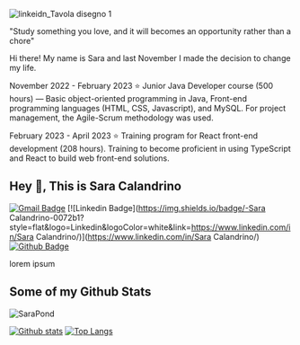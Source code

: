![linkeidn_Tavola disegno 1](https://user-images.githubusercontent.com/122526500/221053494-06ddc00f-a4fe-4af1-a475-ed2be0c43d06.png)

"Study something you love, and it will becomes an opportunity rather than a chore"

Hi there! My name is Sara and last November I made the decision to change my life.

November 2022 - February 2023
⭐️ Junior Java Developer course (500 hours) — Basic object-oriented programming in Java, Front-end programming languages (HTML, CSS, Javascript), and MySQL. 
For project management, the Agile-Scrum methodology was used.

February 2023 - April 2023
⭐️ Training program for React front-end development (208 hours). Training to become proficient in using TypeScript and React to build web front-end solutions.

## Hey 👋, This is Sara Calandrino
[![Gmail Badge](https://img.shields.io/badge/-sara.calandrino94@gmail.com-c14438?style=flat&logo=Gmail&logoColor=white&link=mailto:sara.calandrino94@gmail.com)](mailto:sara.calandrino94@gmail.com) 
[![Linkedin Badge](https://img.shields.io/badge/-Sara Calandrino-0072b1?style=flat&logo=Linkedin&logoColor=white&link=https://www.linkedin.com/in/Sara Calandrino/)](https://www.linkedin.com/in/Sara Calandrino/) [![Github Badge](https://img.shields.io/badge/-SaraPond-grey?style=flat&logo=github&logoColor=white&link=https://github.com/SaraPond/)](https://www.github.com/SaraPond/) <p align='left'>lorem ipsum</p>
## Some of my Github Stats
<p align=left> <img src=https://komarev.com/ghpvc/?username=SaraPond alt=SaraPond /> </p>

[![Github stats](https://github-readme-stats.vercel.app/api?username=SaraPond&show_icons=true&include_all_commits=true)](https://github.com/SaraPond/github-readme-stats)
[![Top Langs](https://github-readme-stats.vercel.app/api/top-langs/?username=SaraPond&layout=compact)](https://github.com/SaraPond/github-readme-stats)
